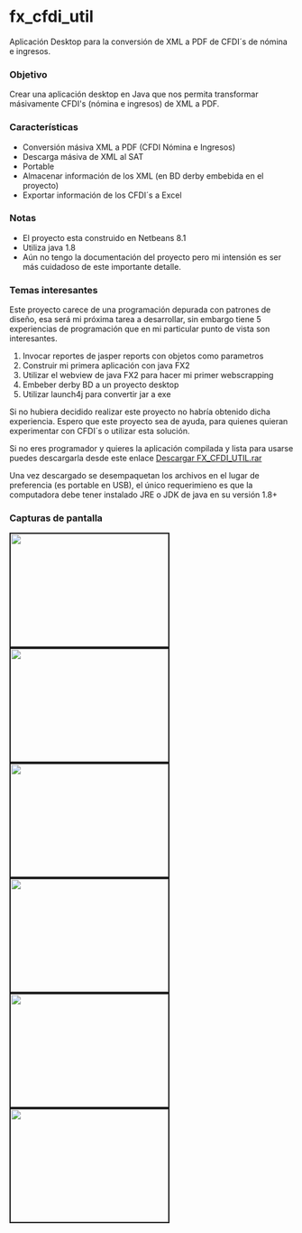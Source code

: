# fx_cfdi_util
Aplicación Desktop para la conversión de XML a PDF de CFDI´s de nómina e ingresos.

<h3>Objetivo</h3>
<p>Crear una aplicación desktop en Java que nos permita transformar másivamente CFDI's (nómina e ingresos) de XML a PDF. 

<h3>Características</h3>
<ul>
<li>Conversión másiva XML a PDF (CFDI Nómina e Ingresos)</li>
<li>Descarga másiva de XML al SAT</li>
<li>Portable</li>
<li>Almacenar información de los XML (en BD  derby embebida en el proyecto)</li>
<li>Exportar información de los CFDI´s a Excel</li>
</ul>

<h3>Notas</h3>
<ul>
<li>El proyecto esta construido en Netbeans 8.1</li>
<li>Utiliza java 1.8</li>
<li>Aún no tengo la documentación del proyecto pero mi intensión es ser más cuidadoso de este importante detalle.</li>
</ul>

<h3>Temas interesantes</h3>
<p>Este proyecto carece de una programación depurada con patrones de diseño, esa será mi próxima tarea a desarrollar, sin embargo tiene 5 experiencias de programación que en mi particular punto de vista son interesantes.</p>
<ol>
<li>Invocar reportes de jasper reports con objetos como parametros</li>
<li>Construir mi primera aplicación con java FX2</li>
<li>Utilizar el webview de java FX2 para hacer mi primer webscrapping</li>
<li>Embeber derby BD a un proyecto desktop</li>
<li>Utilizar launch4j para convertir jar a exe</li>
</ol>
<p>Si no hubiera decidido realizar este proyecto no habría obtenido dicha experiencia. Espero que este proyecto sea de ayuda, para quienes quieran experimentar con CFDI´s o utilizar esta solución.</p>
<p>Si no eres programador y quieres la aplicación compilada y lista para usarse puedes descargarla desde este enlace <a href="https://dl.dropboxusercontent.com/u/93499163/FX_CFDI_UTIL.rar" target="_blank">Descargar FX_CFDI_UTIL.rar</a></p>
<p>Una vez descargado se desempaquetan los archivos en el lugar de preferencia (es portable en USB), el único requerimieno es que la computadora debe tener instalado JRE o JDK de java en su versión 1.8+</p>

<h3>Capturas de pantalla</h3>
<img src="https://github.com/joalgoca/fx_cfdi_util/blob/master/snapshot/Administraci%C3%B3n%20de%20CFDI%C2%B4s.png" width="280" height="200" border="2"/>
<img src="https://github.com/joalgoca/fx_cfdi_util/blob/master/snapshot/Descarga%20masiva%20de%20CFDI%C2%B4s.png" width="280" height="200" border="2"/>
<img src="https://github.com/joalgoca/fx_cfdi_util/blob/master/snapshot/Exportacion%20-%20pdf.png" width="280" height="200" border="2"/>
<img src="https://github.com/joalgoca/fx_cfdi_util/blob/master/snapshot/Exportacion%20-%20resultado.png" width="280" height="200" border="2"/>
<img src="https://github.com/joalgoca/fx_cfdi_util/blob/master/snapshot/Exportacion.png" width="280" height="200" border="2"/>
<img src="https://github.com/joalgoca/fx_cfdi_util/blob/master/snapshot/Inicio%20-%20carga.png" width="280" height="200" border="2"/>

